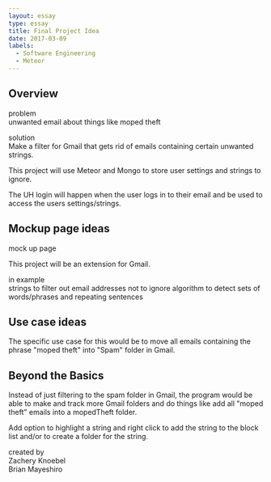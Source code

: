 ```yaml
---
layout: essay
type: essay
title: Final Project Idea
date: 2017-03-09
labels:
  - Software Engineering
  - Meteor
---
```


## Overview

problem                                                                                                                                                 
unwanted email about things like moped theft

solution                                                                                                                                                 
Make a filter for Gmail that gets rid of emails containing certain unwanted strings.

This project will use Meteor and Mongo to store user settings and strings to ignore.

The UH login will happen when the user logs in to their email and be used to access the users settings/strings.

## Mockup page ideas

mock up page                                                                                                                                                 

This project will be an extension for Gmail.

in example                                                                                                                                                 
	strings to filter out
	email addresses not to ignore
	algorithm to detect sets of words/phrases and repeating sentences

## Use case ideas

The specific use case for this would be to move all emails containing the phrase "moped theft" into "Spam" folder in Gmail.

## Beyond the Basics

Instead of just filtering to the spam folder in Gmail, the program would be able to make and track more Gmail folders and do things like add all "moped theft" emails into a mopedTheft folder. 

Add option to highlight a string and right click to add the string to the block list and/or to create a folder for the string.

created by                                                                                                                                                 
Zachery Knoebel                                                                                                                                                 
Brian Mayeshiro
